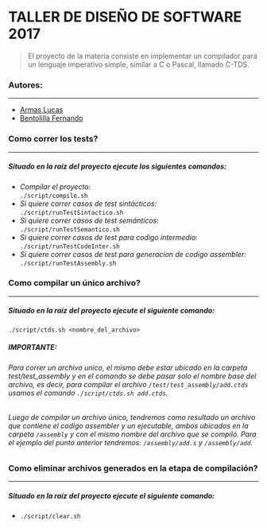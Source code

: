 # **TALLER DE DISEÑO DE SOFTWARE 2017** #

>El proyecto de la materia consiste en implementar un compilador para un lenguaje
>imperativo simple, similar a C o Pascal, llamado C-TDS.


### Autores: ###
____
- [Armas Lucas](https://github.com/larmas "Perfil GitHub")
- [Bentolilla Fernando](https://github.com/fernando13 "Perfil GitHub")

### Como correr los tests? ###
____
##### Situado en la raíz del proyecto ejecute los siguientes comandos: #####

* *Compilar el proyecto:*\
 `./script/compile.sh`
* *Si quiere correr casos de test sintácticos:*\
 `./script/runTestSintactico.sh`
* *Si quiere correr casos de test semánticos:*\
 `./script/runTestSemantico.sh`
* *Si quiere correr casos de test para codigo intermedio:*\
 `./script/runTestCodeInter.sh`
* *Si quiere correr casos de test para generacion de codigo assembler:*\
  `./script/runTestAssembly.sh`

### Como compilar un único archivo? ###
____
##### Situado en la raíz del proyecto ejecute el siguiente comando: #####
 `./script/ctds.sh <nombre_del_archivo>`
 
##### IMPORTANTE:
###### Para correr un archivo unico, el mismo debe estar ubicado en la carpeta test/test_assembly y en el comando se debe pasar solo el nombre base del archivo, es decir, para compilar el archivo `/test/test_assembly/add.ctds` usamos el comando `./script/ctds.sh add.ctds`.
###### Luego de compilar un archivo único, tendremos como resultado un archivo que contiene el codigo assembler y un ejecutable, ambos ubicados en la carpeta `/assembly` y con el mismo nombre del archivo que se compiló. Para el ejemplo del punto anterior tendremos: `/assembly/add.s` y `/assembly/add`. 


### Como eliminar archivos generados en la etapa de compilación? ###
____
##### Situado en la raíz del proyecto ejecute el siguiente comando: #####
* `./script/clear.sh`
